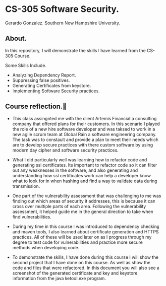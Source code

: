# CS-305 Software Security. 
Gerardo Gonzalez. 
Southern New Hampshire University.  

## About.  

In this repository, I will demonstrate the skills I have learned from the CS-305 Course. 

Some Skills Include.  
* Analyzing Dependency Report. 
* Suppressing false positives. 
* Generating Certificates from keystore. 
* Implementing Software Security practices.  

## Course reflection.:mag_right:  

* This class assingnted me with the client Artemis Financial a consulting company that offered plans for their customers. In this scenario I played the role of a new hire software developer and was taksed to work in a new agile scrum team at Global Rain a software engineering company. The task was to constault and provide a plan to meet their needs which are to develop secure practices with there custom software by using modern day cipher and software security practices.  
<p> 

* What I did particularly well was learning how to refactor code and generating ssl certificates. Its important to refactor code so it can filter out any weaknesses in the software, and also generating and understanding how ssl certificates work can help a developer know what to look for in when hashing and find a way to validate data during transmission.  
<p>

* One part of the vulnerability assessment that was challenging to me was finding out which areas of security it addresses, this is because it can cross over multiple parts of each area. Following the vulnerability assessment, it helped guide me in the general direction to take when find vulnerabilities.  
<p> 

* During my time in this course I was introduced to dependency checking and maven tools, I also learned about certificate generation and HTTPS practices. All of these will be used later on as I progress through my degree to test code for vulnerabilities and practice more secure methods when developing code.  
<p> 

* To demonstrate the skills, I have done during this course I will show the second project that I have done on this course. As well as show the code and files that were refactored. In this document you will also see a screenshot of the generated certificate and key and keystore information from the java ketool.exe program.
<p>
